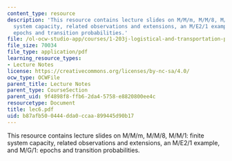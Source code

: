 ```yaml
---
content_type: resource
description: 'This resource contains lecture slides on M/M/m, M/M/8, M/M/1: finite
  system capacity, related observations and extensions, an M/E2/1 example, and M/G/1:
  epochs and transition probabilities.'
file: /ol-ocw-studio-app/courses/1-203j-logistical-and-transportation-planning-methods-fall-2006/b87afb500444dda0ccaa899445d90b17_lec6.pdf
file_size: 70034
file_type: application/pdf
learning_resource_types:
- Lecture Notes
license: https://creativecommons.org/licenses/by-nc-sa/4.0/
ocw_type: OCWFile
parent_title: Lecture Notes
parent_type: CourseSection
parent_uid: 9f4898f8-ffb6-2da4-5758-e8820800ee4c
resourcetype: Document
title: lec6.pdf
uid: b87afb50-0444-dda0-ccaa-899445d90b17
---
```

This resource contains lecture slides on M/M/m, M/M/8, M/M/1: finite system capacity, related observations and extensions, an M/E2/1 example, and M/G/1: epochs and transition probabilities.
